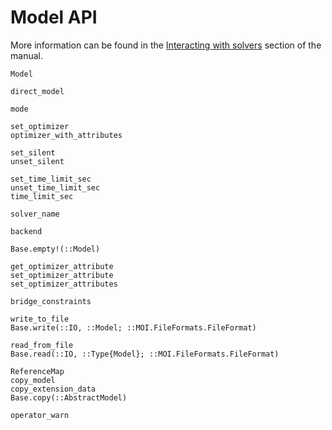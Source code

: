 # Model API

More information can be found in the [Interacting with solvers](@ref) section of
the manual.

```@docs
Model

direct_model

mode

set_optimizer
optimizer_with_attributes

set_silent
unset_silent

set_time_limit_sec
unset_time_limit_sec
time_limit_sec

solver_name

backend

Base.empty!(::Model)

get_optimizer_attribute
set_optimizer_attribute
set_optimizer_attributes

bridge_constraints

write_to_file
Base.write(::IO, ::Model; ::MOI.FileFormats.FileFormat)

read_from_file
Base.read(::IO, ::Type{Model}; ::MOI.FileFormats.FileFormat)

ReferenceMap
copy_model
copy_extension_data
Base.copy(::AbstractModel)

operator_warn
```
